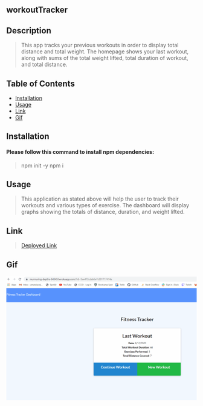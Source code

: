 ## workoutTracker
## Description
> This app tracks your previous workouts in order to display total distance and total weight. The homepage shows your last workout, along with sums of the total weight lifted, total duration of workout, and total distance. 
## Table of Contents
* [Installation](#installation)
* [Usage](#usage)
* [Link](#link)
* [Gif](#gif)
## Installation
#### Please follow this command to install npm dependencies:
> npm init -y
> npm i
## Usage
> This application as stated above will help the user to track their workouts and various types of exercise. The dashboard will display graphs showing the totals of distance, duration, and weight lifted.
## Link
> [Deployed Link](https://guarded-tor-39894.herokuapp.com/ "Heroku App")
## Gif
![gif](/gif/workoutTrackerGif.gif "gif")

